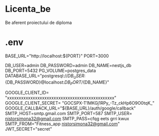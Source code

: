 # Licenta_be
Be aferent proiectului de diploma

# .env
BASE_URL="http://localhost:${PORT}"
PORT=3000

DB_USER=admin
DB_PASSWORD=admin
DB_NAME=nestjs_db
DB_PORT=5432
PG_VOLUME=postgres_data
DATABASE_URL="postgresql://${DB_USER}:${DB_PASSWORD}@localhost:${DB_PORT}/${DB_NAME}"

GOOGLE_CLIENT_ID= "xxxxxxxxxxxxxxxxxxxxxxxxxxxxxxxxxxxxxxxxxxxxxx"
GOOGLE_CLIENT_SECRET= "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"
GOOGLE_CALLBACK_URL="${BASE_URL}/auth/google/callback"
SMTP_HOST=smtp.gmail.com
SMTP_PORT=587
SMTP_USER= nistorsimona32@gmail.com
SMTP_PASS=cfqg eets grri kwux
SMTP_FROM="Fitness_app <nistorsimona32@gmail.com>"
JWT_SECRET="secret"
